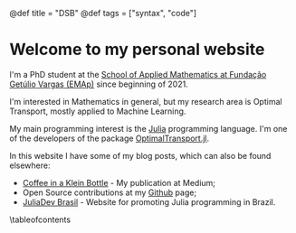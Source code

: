 @def title = "DSB"
@def tags = ["syntax", "code"]

# Welcome to my personal website

I'm a PhD student at the [School of Applied Mathematics at Fundação Getúlio Vargas (EMAp)](https://emap.fgv.br/)
since beginning of 2021.

I'm interested in Mathematics in general, but my research area is Optimal Transport,
mostly applied to Machine Learning.

My main programming interest is the [Julia](https://julialang.org/) programming language.
I'm one of the developers of the package [OptimalTransport.jl](https://github.com/JuliaOptimalTransport/OptimalTransport.jl).

In this website I have some of my blog posts, which can also
be found elsewhere:

* [Coffee in a Klein Bottle](https://medium.com/coffee-in-a-klein-bottle) - My publication at Medium;
* Open Source contributions at my [Github](https://github.com/davibarreira) page;
* [JuliaDev Brasil](https://medium.com/coffee-in-a-klein-bottle) - Website for promoting Julia programming in Brazil.

\tableofcontents <!-- you can use \toc as well -->
